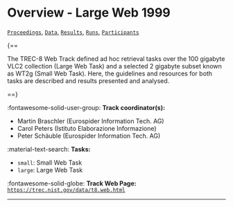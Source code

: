 # Overview - Large Web 1999

[`Proceedings`](./proceedings.md), [`Data`](./data.md), [`Results`](./results.md), [`Runs`](./runs.md), [`Participants`](./participants.md)

{==

The TREC-8 Web Track defined ad hoc retrieval tasks over the 100 gigabyte VLC2 collection (Large Web Task) and a selected 2 gigabyte subset known as WT2g (Small Web Task). Here, the guidelines and resources for both tasks are described and results presented and analysed.

==}

:fontawesome-solid-user-group: **Track coordinator(s):**

- Martin Braschler (Eurospider Information Tech. AG) 
- Carol Peters (Istituto Elaborazione Informazione) 
- Peter Schäuble (Eurospider Information Tech. AG) 

:material-text-search: **Tasks:**

- `small`: Small Web Task 
- `large`: Large Web Task 

:fontawesome-solid-globe: **Track Web Page:** [`https://trec.nist.gov/data/t8.web.html`](https://trec.nist.gov/data/t8.web.html) 

---


